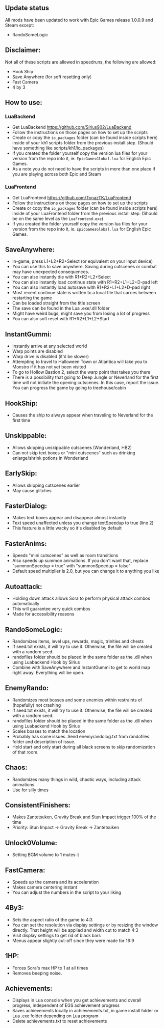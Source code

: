 ## Update status
All mods have been updated to work with Epic Games release 1.0.0.9 and Steam except:
- RandoSomeLogic

## Disclaimer:
Not all of these scripts are allowed in speedruns, the following are allowed:
- Hook Ship
- Save Anywhere (for soft resetting only)
- Fast Camera
- 4 by 3

## How to use:

### LuaBackend
- Get LuaBackend https://github.com/Sirius902/LuaBackend
- Follow the instructions on those pages on how to set up the scripts
- Create or copy the `io_packages` folder (can be found inside scripts here) inside of your kh1 scripts folder from the previous install step. (Should have something like scripts/kh1/io_packages)
- If you created the folder yourself copy the version lua files for your version from the repo into it, ie. `EpicGamesGlobal.lua` for English Epic Games.
- As a note you do not need to have the scripts in more than one place if you are playing across both Epic and Steam

### LuaFrontend
- Get LuaFrontend https://github.com/TopazTK/LuaFrontend
- Follow the instructions on those pages on how to set up the scripts
- Create or copy the `io_packages` folder (can be found inside scripts here) inside of your LuaFrontend folder from the previous install step. (Should be on the same level as the `LuaFrontend.exe`)
- If you created the folder yourself copy the version lua files for your version from the repo into it, ie. `EpicGamesGlobal.lua` for English Epic Games.

## SaveAnywhere:
- In-game, press L1+L2+R2+Select (or equivalent on your input device)
- You can use this to save anywhere. Saving during cutscenes or combat may have unexpected consequences.
- You can also instantly die with R1+R2+L2+Select
- You can also instantly load continue state with R1+R2+L1+L2+D-pad left
- You can also instantly load autosave with R1+R2+L1+L2+D-pad right
 - Most recent continue state is written to a local file that carries between restarting the game
 - Can be loaded straight from the title screen
 - The save can be found in the Lua .exe/.dll folder
 - Might have weird bugs, might save you from losing a lot of progress
- You can also soft reset with R1+R2+L1+L2+Start

## InstantGummi:
- Instantly arrive at any selected world
- Warp points are disabled
- Warp drive is disabled (it'd be slower)
- Attempting to travel to Halloween Town or Atlantica will take you to Monstro if it has not yet been visited
- To go to Hollow Bastion 2, select the warp point that takes you there
- There is a possibility that going to Deep Jungle or Neverland for the first time will not initiate the opening cutscenes. In this case, report the issue. You can progress the game by going to treehouse/cabin

## HookShip:
- Causes the ship to always appear when traveling to Neverland for the first time

## Unskippable:
- Allows skipping unskippable cutscenes (Wonderland, HB2)
- Can not skip text boxes or "mini cutscenes" such as drinking enlarge/shrink potions in Wonderland

## EarlySkip:
- Allows skipping cutscenes earlier
- May cause glitches

## FasterDialog:
- Makes text boxes appear and disappear almost instantly
- Text speed unaffected unless you change textSpeedup to true (line 2)
 - This feature is a little wacky so it's disabled by default

## FasterAnims:
- Speeds "mini cutscenes" as well as room transitions
- Also speeds up summon animations. If you don't want that, replace "summonSpeedup = true" with "summonSpeedup = false"
- Default speed multiplier is 2.0, but you can change it to anything you like

## Autoattack:
- Holding down attack allows Sora to perform physical attack combos automatically
- This will guarantee very quick combos
- Made for accessibility reasons

## RandoSomeLogic:
- Randomizes items, level ups, rewards, magic, trinities and chests
- If seed.txt exists, it will try to use it. Otherwise, the file will be created with a random seed.
- randofiles folder should be placed in the same folder as the .dll when using Luabackend Hook by Sirius
- Combine with SaveAnywhere and InstantGummi to get to world map right away. Everything will be open.

## EnemyRando:
- Randomizes most bosses and some enemies within restraints of (hopefully) not crashing
- If seed.txt exists, it will try to use it. Otherwise, the file will be created with a random seed.
- randofiles folder should be placed in the same folder as the .dll when using Luabackend Hook by Sirius
- Scales bosses to match the location
- Probably has some issues. Send enemyrandolog.txt from randofiles folder and description of issue.
- Hold start and only start during all black screens to skip randomization of that room.

## Chaos:
- Randomizes many things in wild, chaotic ways, including attack animations
- Use for silly times

## ConsistentFinishers:
- Makes Zantetsuken, Gravity Break and Stun Impact trigger 100% of the time
- Priority: Stun Impact -> Gravity Break -> Zantetsuken

## Unlock0Volume:
- Setting BGM volume to 1 mutes it

## FastCamera:
- Speeds up the camera and its acceleration
- Makes camera centering instant
- You can adjust the numbers in the script to your liking

## 4By3:
- Sets the aspect ratio of the game to 4:3
- You can set the resolution via display settings or by resizing the window directly. That height will be applied and width cut to match 4:3
- Visit display settings to get rid of black bars
- Menus appear slightly cut-off since they were made for 16:9

## 1HP:
- Forces Sora's max HP to 1 at all times
- Removes beeping noise.

## Achievements:
- Displays in Lua console when you get achievements and overall progress, independent of EGS achievement progress
- Saves achievements locally in achievements.txt, in game install folder or Lua .exe folder depending on Lua program
- Delete achievements.txt to reset achievements
